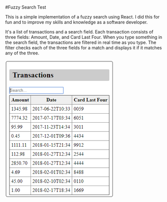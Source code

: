 #Fuzzy Search Test

This is a simple implementation of a fuzzy search using React.
I did this for fun and to improve my skills and knowledge as a software developer. 

It's a list of transactions and a search field.
Each transaction consists of three fields: Amount, Date, and Card Last Four.
When you type something in the search field, the transactions are filtered in real time as you type.
The filter checks each of the three fields for a match and displays it if it matches
any of the three.

![screenshot](./screenshot.png)